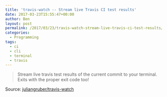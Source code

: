 ```yaml
---
title: 'travis-watch -- Stream live Travis CI test results'
date: 2017-03-23T15:55:47+00:00
author: Ben
layout: post
permalink: /2017/03/23/travis-watch-stream-live-travis-ci-test-results/
categories:
  - Programming
tags:
  - ci
  - cli
  - terminal
  - travis
---
```

> Stream live travis test results of the current commit to your terminal. Exits with the proper exit code too!

Source: [juliangruber/travis-watch](https://github.com/juliangruber/travis-watch)